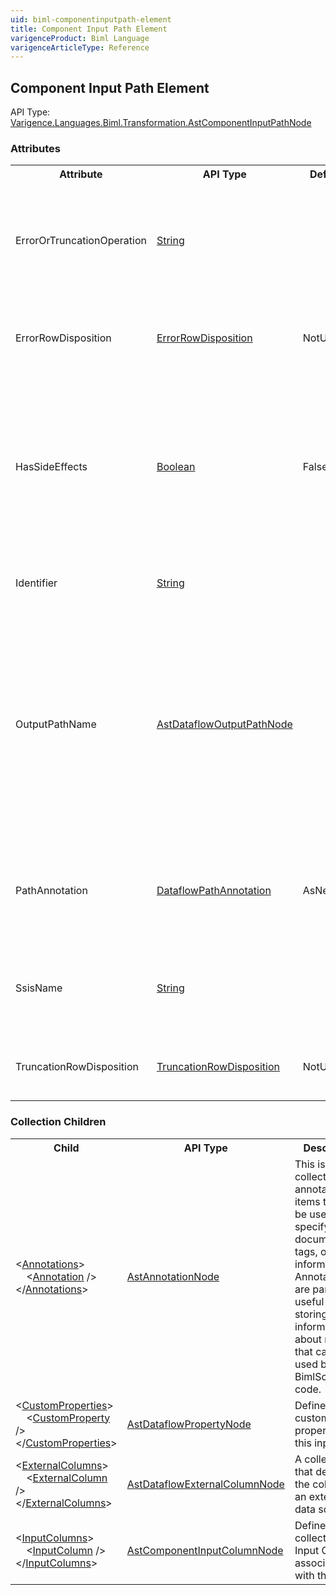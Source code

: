 ```yaml
---
uid: biml-componentinputpath-element
title: Component Input Path Element
varigenceProduct: Biml Language
varigenceArticleType: Reference
---
```

## Component Input Path Element<div class="AssemblyInfoGroup"><div class="CrossReferenceGroup"><div class="CrossReferenceHeader">API Type:</div><div class="CrossReferenceValue"><a href="../api-reference/Varigence.Languages.Biml.Transformation.AstComponentInputPathNode.html">Varigence.Languages.Biml.Transformation.AstComponentInputPathNode</a></div></div></div><div class="AttributeGroup"><h3>Attributes</h3><table id="AttributeList" class="AttributeList"><tbody><tr><th class="AttributeNameColumnHeader">Attribute</th><th class="AttributeTypeColumnHeader">API Type</th><th class="AttributeDefaultColumnHeader">Default</th><th class="AttributeSummaryColumnHeader">Description</th></tr><tr class="ad0"><td class="AttributeName">ErrorOrTruncationOperation</td><td class="AttributeType"><a href="https://msdn.microsoft.com/en-us/library/System.String.aspx">String</a></td><td class="AttributeDefault">&nbsp;</td><td class="AttributeSummary"><div class ="SummaryItem">Defines the types of errors or truncations that can occur while processing rows from this input. </div></td></tr><tr class="ad1"><td class="AttributeName">ErrorRowDisposition</td><td class="AttributeType"><a href="../api-reference/Varigence.Languages.Biml.Transformation.ErrorRowDisposition.html">ErrorRowDisposition</a></td><td class="AttributeDefault">NotUsed</td><td class="AttributeSummary"><div class ="SummaryItem">Specifies how the component will handle error conditions. </div></td></tr><tr class="ad0"><td class="AttributeName">HasSideEffects</td><td class="AttributeType"><a href="https://msdn.microsoft.com/en-us/library/System.Boolean.aspx">Boolean</a></td><td class="AttributeDefault">False</td><td class="AttributeSummary"><div class ="SummaryItem">Gets or sets a value that indicates whether this component can be removed when its output is not attached to a downstream component. </div></td></tr><tr class="ad1"><td class="AttributeName">Identifier</td><td class="AttributeType"><a href="https://msdn.microsoft.com/en-us/library/System.String.aspx">String</a></td><td class="AttributeDefault">&nbsp;</td><td class="AttributeSummary"><div class ="SummaryItem">Defines the name of the component input. </div></td></tr><tr class="ad0"><td class="AttributeName">OutputPathName</td><td class="AttributeType"><a href="../api-reference/Varigence.Languages.Biml.Transformation.AstDataflowOutputPathNode.html">AstDataflowOutputPathNode</a></td><td class="AttributeDefault">&nbsp;</td><td class="AttributeSummary"><div class ="SummaryItem">Specifies the name of the output path that this input path will be bound to.  Any data that flow out of the reference output path will flow into this input path. This references an existing definiton.</div></td></tr><tr class="ad1"><td class="AttributeName">PathAnnotation</td><td class="AttributeType"><a href="../api-reference/Varigence.Languages.Biml.Transformation.DataflowPathAnnotation.html">DataflowPathAnnotation</a></td><td class="AttributeDefault">AsNeeded</td><td class="AttributeSummary"><div class ="SummaryItem">Specifies the path annotation mode that should be used for the parent input path. </div></td></tr><tr class="ad0"><td class="AttributeName">SsisName</td><td class="AttributeType"><a href="https://msdn.microsoft.com/en-us/library/System.String.aspx">String</a></td><td class="AttributeDefault">&nbsp;</td><td class="AttributeSummary"><div class ="SummaryItem">Specifies the name of the object to be used in DTSX package emission. </div></td></tr><tr class="ad1"><td class="AttributeName">TruncationRowDisposition</td><td class="AttributeType"><a href="../api-reference/Varigence.Languages.Biml.Transformation.TruncationRowDisposition.html">TruncationRowDisposition</a></td><td class="AttributeDefault">NotUsed</td><td class="AttributeSummary"><div class ="SummaryItem">Specifies how the component will handle truncations. </div></td></tr></tbody></table></div><div class="ChildGroup">### Collection Children<table id="ChildList" class="ChildList"><tbody><tr><th class="ChildNameColumnHeader">Child</th><th class="ChildTypeColumnHeader">API Type</th><th class="ChildSummaryColumnHeader">Description</th></tr><tr class="cd0"><td class="ChildName"><span class="punc">&lt;</span><a href=Varigence.Languages.Biml.AstNode_Annotations.html">Annotations</a><span class="punc">&gt;</span><br />&nbsp;&nbsp;&nbsp;&nbsp;<span class="punc">&lt;</span><a href=Varigence.Languages.Biml.AstAnnotationNode.html">Annotation</a> <span class="punc">/&gt;</span><br /><span class="punc">&lt;/</span><a href=Varigence.Languages.Biml.AstNode_Annotations.html">Annotations</a><span class="punc">&gt;</span></td><td class="ChildType"><a href="../api-reference/Varigence.Languages.Biml.AstAnnotationNode.html">AstAnnotationNode</a></td><td class="ChildSummary"><div class ="SummaryItem">This is a collection of annotation items that can be used to specify documentation, tags, or other information.  Annotations are particularly useful for storing information about nodes that can be used by BimlScript code. </div> </td></tr><tr class="cd1"><td class="ChildName"><span class="punc">&lt;</span><a href=Varigence.Languages.Biml.Transformation.AstComponentInputPathNode_CustomProperties.html">CustomProperties</a><span class="punc">&gt;</span><br />&nbsp;&nbsp;&nbsp;&nbsp;<span class="punc">&lt;</span><a href=Varigence.Languages.Biml.Transformation.AstDataflowPropertyNode.html">CustomProperty</a> <span class="punc">/&gt;</span><br /><span class="punc">&lt;/</span><a href=Varigence.Languages.Biml.Transformation.AstComponentInputPathNode_CustomProperties.html">CustomProperties</a><span class="punc">&gt;</span></td><td class="ChildType"><a href="../api-reference/Varigence.Languages.Biml.Transformation.AstDataflowPropertyNode.html">AstDataflowPropertyNode</a></td><td class="ChildSummary"><div class ="SummaryItem">Defines custom properties for this input. </div> </td></tr><tr class="cd0"><td class="ChildName"><span class="punc">&lt;</span><a href=Varigence.Languages.Biml.Transformation.AstComponentInputPathNode_ExternalColumns.html">ExternalColumns</a><span class="punc">&gt;</span><br />&nbsp;&nbsp;&nbsp;&nbsp;<span class="punc">&lt;</span><a href=Varigence.Languages.Biml.Transformation.AstDataflowExternalColumnNode.html">ExternalColumn</a> <span class="punc">/&gt;</span><br /><span class="punc">&lt;/</span><a href=Varigence.Languages.Biml.Transformation.AstComponentInputPathNode_ExternalColumns.html">ExternalColumns</a><span class="punc">&gt;</span></td><td class="ChildType"><a href="../api-reference/Varigence.Languages.Biml.Transformation.AstDataflowExternalColumnNode.html">AstDataflowExternalColumnNode</a></td><td class="ChildSummary"><div class ="SummaryItem">A collection that defines the columns in an external data source. </div> </td></tr><tr class="cd1"><td class="ChildName"><span class="punc">&lt;</span><a href=Varigence.Languages.Biml.Transformation.AstComponentInputPathNode_InputColumns.html">InputColumns</a><span class="punc">&gt;</span><br />&nbsp;&nbsp;&nbsp;&nbsp;<span class="punc">&lt;</span><a href=Varigence.Languages.Biml.Transformation.AstComponentInputColumnNode.html">InputColumn</a> <span class="punc">/&gt;</span><br /><span class="punc">&lt;/</span><a href=Varigence.Languages.Biml.Transformation.AstComponentInputPathNode_InputColumns.html">InputColumns</a><span class="punc">&gt;</span></td><td class="ChildType"><a href="../api-reference/Varigence.Languages.Biml.Transformation.AstComponentInputColumnNode.html">AstComponentInputColumnNode</a></td><td class="ChildSummary"><div class ="SummaryItem">Defines the collection of Input Columns associated with this input. </div> </td></tr></tbody></table></div>